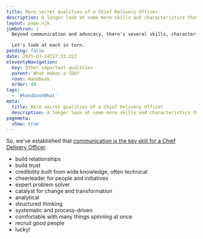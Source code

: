 ```yaml
---
title: More secret qualities of a Chief Delivery Officer
description: A longer look at some more skills and characteristics that are important for a CDO
layout: page.njk
jumbotron: |
  Beyond communication and advocacy, there's several skills, characteristics and capabilities that a Chief Delivery Officer will need.

  Let's look at each in turn.
pending: false
date: 2025-03-24T17:33:22Z
eleventyNavigation:
  key: Other important qualities
  parent: What makes a CDO?
  root: Handbook
  order: 40
tags:
  - '#handbookWhat'
meta:
  title: More secret qualities of a Chief Delivery Officer
  description: A longer look at some more skills and characteristics that are important for a CDO
pagemeta:
  show: true
---
```


So, we've established that [communication is the key skill for a Chief Delivery Officer](/handbook/what/communication-is-key).

- build relationships
- build trust
- credibility built from wide knowledge, often technical
- cheerleader for people and initiatives
- expert problem solver
- catalyst for change and transformation
- analytical
- structured thinking
- systematic and process-driven
- comfortable with many things spinning at once
- recruit good people
- lucky!
